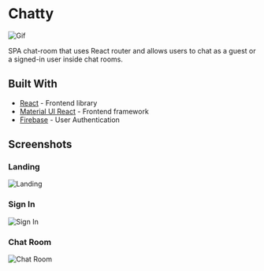 # Chatty

![Gif](https://i.imgur.com/CxXxdct.gif)

SPA chat-room that uses React router and allows users to chat as a guest or a signed-in user inside chat rooms.


## Built With

* [React](https://github.com/facebook/react) - Frontend library
* [Material UI React](https://github.com/mui-org/material-ui) - Frontend framework
* [Firebase](https://github.com/firebase/) - User Authentication

## Screenshots

### Landing
![Landing](https://i.imgur.com/bEuZjKb.png)

### Sign In
![Sign In](https://i.imgur.com/iJPgKhS.png)

### Chat Room
![Chat Room](https://i.imgur.com/HxqXQLq.png)